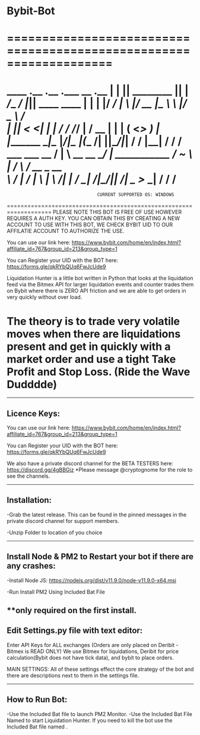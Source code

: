 # Bybit-Bot
===================================================================
===================================================================
____    .__             .__    .___       __  .__
|    |   |__| ________ __|__| __| _/____ _/  |_|__| ____   ____
|    |   |  |/ ____/  |  \  |/ __ |\__  \   __\  |/  _ \ /    \
|    |___|  < <_|  |  |  /  / /_/ | / __ \|  | |  (  <_> )   |  \
|_______ \__|\__   |____/|__\____ |(____  /__| |__|\____/|___|  /
          \/    |__|             \/     \/                    \/
              ___ ___               __
             /   |   \ __ __  _____/  |_  ___________
            /    ~    \  |  \/    \   __\/ __ \_  __ \
            \         /  |  /   |  \  | \  ___/|  | \/
             \___|_  /|____/|___|  /__|  \___ >_ _|
                   \/            \/        \/
===================================================================
                                      CURRENT SUPPORTED OS: WINDOWS
===================================================================
PLEASE NOTE THIS BOT IS FREE OF USE HOWEVER REQUIRES A AUTH KEY.
YOU CAN OBTAIN THIS BY CREATING A NEW ACCOUNT TO USE WITH THIS BOT,
WE CHECK BYBIT UID TO OUR AFFILATIE ACCOUNT TO AUTHORIZE THE USE.

You can use our link here:
https://www.bybit.com/home/en/index.html?affiliate_id=767&group_id=213&group_type=1

You can Register your UID with the BOT here:
https://forms.gle/qkRYbQUq6FwJcUde9

Liquidation Hunter is a little bot written in Python that looks at
the liquidation feed via the Bitmex API for larger liquidation events
and counter trades them on Bybit where there is ZERO API friction and
we are able to get orders in very quickly without over load.

The theory is to trade very volatile moves when there are liquidations
present and get in quickly with a market order and use a tight
Take Profit and Stop Loss. (Ride the Wave Dudddde)
===================================================================
---------------------------------------------------------------
Licence Keys:
---------------------------------------------------------------
You can use our link here:
https://www.bybit.com/home/en/index.html?affiliate_id=767&group_id=213&group_type=1

You can Register your UID with the BOT here:
https://forms.gle/qkRYbQUq6FwJcUde9

We also have a private discord channel for the BETA TESTERS here:
https://discord.gg/4gBBGjz
*Please message @cryptognome for the role to see the channels.

---------------------------------------------------------------
Installation:
---------------------------------------------------------------
-Grab the latest release. This can be found in the pinned messages in the
 private discord channel for support members.

-Unzip Folder to location of you choice

----------------------------------------------------------------
Install Node & PM2 to Restart your bot if there are any crashes:
----------------------------------------------------------------
-Install Node JS:
 https://nodejs.org/dist/v11.9.0/node-v11.9.0-x64.msi

-Run Install PM2 Using Included Bat File

**only required on the first install.
---------------------------------------------------------------
Edit Settings.py file with text editor:
---------------------------------------------------------------
Enter API Keys for ALL exchanges (Orders are only placed on Deribit - Bitmex is READ ONLY)
We use Bitmex for liquidations, Deribit for price calculation(Bybit does not have tick data), and bybit to place orders.



MAIN SETTINGS:
All of these settings effect the core strategy of the bot and there are descriptions next to them in the settings file.





---------------------------------------------------------------
How to Run Bot:
---------------------------------------------------------------
-Use the Included Bat file <Bot Monitor> to launch PM2 Monitor.
-Use the Included Bat File Named <Run Bot> to start Liquidation Hunter.
If you need to kill the bot use the Included Bat file named <Stop Bot>.
